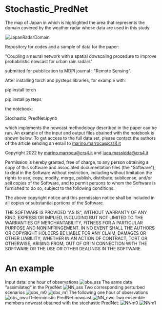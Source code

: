 # Stochastic_PredNet

The map of Japan in which is highlighted the area that represents the domain covered by the weather radar whose data are used in this study

![JapanRadarDomain](https://user-images.githubusercontent.com/32863682/182106966-8595738a-b0a7-420e-b9e0-885da39a4149.jpg)

Repository for codes and a sample of data for the paper:

"Coupling a neural network with a spatial dowscaling procedure to improve probabilistic nowcast for urban rain radars"

submitted for pubblication to MDPI journal : "Remote Sensing".

After installing torch and pysteps libraries, for example with:

pip install torch

pip install pysteps

the notebook: 

Stochastic_PredNet.ipynb

which implements the nowcast methodology described in the paper can be run.
An example of the input and output files obained with the notebook is shown below.
To get access to the full data set, please contact the authors of the article sending an email to marino.marrocu@crs4.it

Copyright 2022 by marino.marrocu@crs4.it and luca.massidda@crs4.it

Permission is hereby granted, free of charge, to any person obtaining a copy of this software and associated documentation files (the "Software"), to deal in the Software without restriction, including without limitation the rights to use, copy, modify, merge, publish, distribute, sublicense, and/or sell copies of the Software, and to permit persons to whom the Software is furnished to do so, subject to the following conditions:

The above copyright notice and this permission notice shall be included in all copies or substantial portions of the Software.

THE SOFTWARE IS PROVIDED "AS IS", WITHOUT WARRANTY OF ANY KIND, EXPRESS OR IMPLIED, INCLUDING BUT NOT LIMITED TO THE WARRANTIES OF MERCHANTABILITY, FITNESS FOR A PARTICULAR PURPOSE AND NONINFRINGEMENT. IN NO EVENT SHALL THE AUTHORS OR COPYRIGHT HOLDERS BE LIABLE FOR ANY CLAIM, DAMAGES OR OTHER LIABILITY, WHETHER IN AN ACTION OF CONTRACT, TORT OR OTHERWISE, ARISING FROM, OUT OF OR IN CONNECTION WITH THE SOFTWARE OR THE USE OR OTHER DEALINGS IN THE SOFTWARE.
  

# An example

Input data: one hour of observations
![obs_ass](https://user-images.githubusercontent.com/32863682/182146554-100d361d-9001-456b-8a4b-35a69f0fd7d8.png)
The same data "assimilated" in the PredNet
![NN_ass](https://user-images.githubusercontent.com/32863682/182146795-dcc32b60-5e7e-4bfc-a838-c31a9a047920.png)
Two corresponding perturbed scenarios
![obs_m0](https://user-images.githubusercontent.com/32863682/182146974-3e53725e-cc26-43f2-9197-1b7196519140.png)
![obs_m1](https://user-images.githubusercontent.com/32863682/182146990-b7771d40-9d5d-4094-bd6b-8eaad74e4a8d.png)
The following one hour of observations
![obs_nwc](https://user-images.githubusercontent.com/32863682/182147209-5460433c-87f2-45d5-bbd8-931262eb0a17.png)
Deterministic PredNet nowcast 
![NN_nwc](https://user-images.githubusercontent.com/32863682/182147390-507c07d6-16ba-4e33-b3ad-504e0f0e97c7.png)
Two ensemble members nowcast obtained with the stochastic PredNet:
![NNm0](https://user-images.githubusercontent.com/32863682/182147510-cac14594-8b8e-41ac-b463-47172bb7337a.png) 
![NNm1](https://user-images.githubusercontent.com/32863682/182147522-57ed7840-fdaa-4c4a-9d37-23a719d963d9.png)
